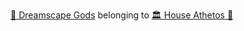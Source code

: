[🛐 Dreamscape Gods](../../-dreamscape-gods.md) belonging to [🏛 House Athetos 🖤](../../-house-athetos-.md)